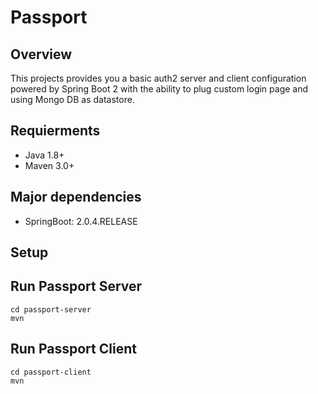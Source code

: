 # Passport

## Overview

This projects provides you a basic auth2 server and client configuration powered by Spring Boot 2 with the ability to plug custom 
login page and using Mongo DB as datastore.

## Requierments

- Java 1.8+
- Maven 3.0+

## Major dependencies
- SpringBoot: 2.0.4.RELEASE

## Setup

## Run Passport Server
```
cd passport-server
mvn
```

## Run Passport Client
```
cd passport-client
mvn



